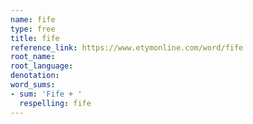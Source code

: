 ```yaml
---
name: fife
type: free
title: fife
reference_link: https://www.etymonline.com/word/fife
root_name: 
root_language: 
denotation: 
word_sums:
- sum: 'Fife + '
  respelling: fife
---
```

